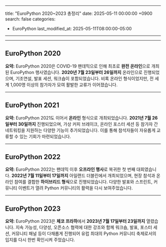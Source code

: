 
---
title: "EuroPython 2020~2023 총정리"
date: 2025-05-11 00:00:00 +0900
search: false
categories:
  - EuroPython
last_modified_at: 2025-05-11T08:00:00-05:00
---

---

## EuroPython 2020

**요약:**
EuroPython 2020은 COVID-19 팬데믹으로 인해 최초로 **완전 온라인**으로 개최된 EuroPython 행사였습니다.
**2020년 7월 23일부터 26일까지** 온라인으로 진행되었으며, 기조연설, 발표 세션, 워크숍이 포함되었습니다.
비록 온라인 형식이었지만, 전 세계 1,000명 이상의 참가자가 모여 활발한 교류가 이어졌습니다.

---

## EuroPython 2021

**요약:**
EuroPython 2021도 이어서 **온라인** 형식으로 개최되었습니다.
**2021년 7월 26일부터 30일까지** 진행되었으며, 가상 커피 브레이크, 온라인 포스터 세션 등 참가자 간 네트워킹을 지원하는 다양한 기능이 추가되었습니다.
이를 통해 참석자들이 자유롭게 교류할 수 있는 기회가 마련되었습니다.

---

## EuroPython 2022

**요약:**
EuroPython 2022는 팬데믹 이후 **오프라인 행사**로 복귀한 첫 번째 대회였습니다.
**2022년 7월 11일부터 17일까지** 아일랜드 더블린에서 개최되었으며,
현장 참석과 온라인 참여를 결합한 **하이브리드 형식**으로 진행되었습니다.
다양한 발표와 스프린트, 커뮤니티 이벤트가 열려 Python 커뮤니티의 활력을 다시 보여주었습니다.

---

## EuroPython 2023

**요약:**
EuroPython 2023은 **체코 프라하**에서 **2023년 7월 17일부터 23일까지** 열렸습니다.
지속 가능성, 다양성, 오픈소스 협력에 대한 강조와 함께
워크숍, 발표, 포스터 세션, 커뮤니티 패널 등이 다채롭게 진행되어 유럽 최대의 Python 커뮤니티 축제로서의 입지를 다시 한번 확인시켜 주었습니다.

